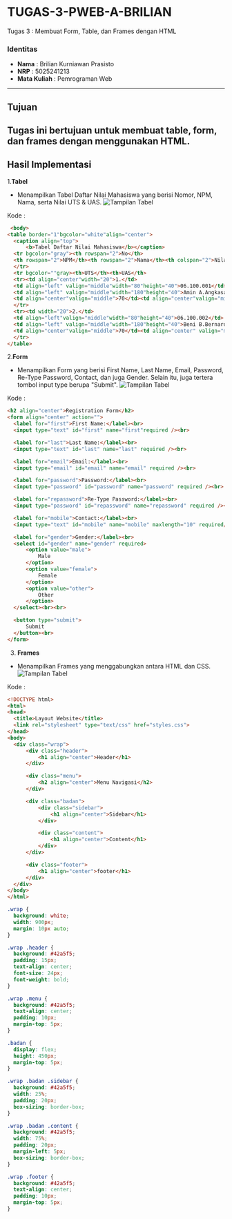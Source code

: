 # TUGAS-3-PWEB-A-BRILIAN
Tugas 3 : Membuat Form, Table, dan Frames dengan HTML

### Identitas  
- **Nama** : Brilian Kurniawan Prasisto  
- **NRP**  : 5025241213  
- **Mata Kuliah** : Pemrograman Web

---
## Tujuan  
Tugas ini bertujuan untuk membuat table, form, dan frames dengan menggunakan HTML.  
---
## Hasil Implementasi
1.**Tabel**
 - Menampilkan Tabel Daftar Nilai Mahasiswa yang berisi Nomor, NPM, Nama, serta Nilai UTS & UAS.
  ![Tampilan Tabel](Identitas.png)

  Kode : 
  ```html
   <body>
  <table border="1"bgcolor="white"align="center">
    <caption align="top">
        <b>Tabel Daftar Nilai Mahasiswa</b></caption>
    <tr bgcolor="gray"><th rowspan="2">No</th>
    <th rowspan="2">NPM</th><th rowspan="2">Nama</th><th colspan="2">Nilai</th>    
    </tr>
    <tr bgcolor=""gray><th>UTS</th><th>UAS</th>
    <tr><td align="center"width="20">1.</td>  
    <td align="left" valign="middle"width="80"height="40">06.100.001</td>
    <td align="left" valign="middle"width="180"height="40">Amin A.Angkasa</td>
    <td align="center"valign="middle">70</td><td align="center"valign="middle">80</td>
    </tr>
    <tr><td width="20">2.</td>
    <td align="left"valign="middle"width="80"height="40">06.100.002</td>
    <td align="left" valign="middle"width="180"height="40">Beni B.Bernardi</td>
    <td align="center"valign="middle">70</td><td align="center" valign="middle">80</td>
    </tr>
</table>
```

2.**Form**
 - Menampilkan Form yang berisi First Name, Last Name, Email, Password, Re-Type Password, Contact, dan juga Gender. Selain itu, juga tertera tombol input type berupa "Submit".
  ![Tampilan Tabel](Identitas.png)

  Kode :
  ```html
<h2 align="center">Registration Form</h2>
<form align="center" action="">
    <label for="first">First Name:</label><br>
    <input type="text" id="first" name="first"required /><br>

    <label for="last">Last Name:</label><br>
    <input type="text" id="last" name="last" required /><br>

    <label for="email">Email:</label><br>
    <input type="email" id="email" name="email" required /><br>

    <label for="password">Password:</label><br>
    <input type="password" id="password" name="password" required /><br>

    <label for="repassword">Re-Type Password:</label><br>
    <input type="password" id="repassword" name="repassword" required /><br>

    <label for="mobile">Contact:</label><br>
    <input type="text" id="mobile" name="mobile" maxlength="10" required/><br>

    <label for="gender">Gender:</label><br>
    <select id="gender" name="gender" required>
        <option value="male">
            Male
        </option>
        <option value="female">
            Female
        </option>
        <option value="other">
            Other
        </option>
    </select><br><br>

    <button type="submit">
        Submit
    </button><br>
</form>
```

3. **Frames**
 - Menampilkan Frames yang menggabungkan antara HTML dan CSS.
  ![Tampilan Tabel](Identitas.png)

  Kode : 
  ```html
<!DOCTYPE html>
<html>
<head>
    <title>Layout Website</title>
    <link rel="stylesheet" type="text/css" href="styles.css">
</head>
<body>
    <div class="wrap">
        <div class="header">
            <h1 align="center">Header</h1>
        </div>

        <div class="menu">
            <h2 align="center">Menu Navigasi</h2>
        </div>

        <div class="badan">
            <div class="sidebar">
                <h1 align="center">Sidebar</h1>
            </div>

            <div class="content">
                <h1 align="center">Content</h1>
            </div>
        </div>

        <div class="footer">
            <h1 align="center">footer</h1>
        </div>
    </div>
</body>
</html>
```

  ```css
.wrap {
    background: white; 
    width: 900px;
    margin: 10px auto;
}

.wrap .header {
    background: #42a5f5;
    padding: 15px;
    text-align: center;
    font-size: 24px;
    font-weight: bold;
}

.wrap .menu {
    background: #42a5f5;
    text-align: center;
    padding: 10px;
    margin-top: 5px;
}

.badan {
    display: flex;
    height: 450px;
    margin-top: 5px;
}

.wrap .badan .sidebar {
    background: #42a5f5;
    width: 25%;
    padding: 20px;
    box-sizing: border-box;
}

.wrap .badan .content {
    background: #42a5f5;
    width: 75%;
    padding: 20px;
    margin-left: 5px;
    box-sizing: border-box;
}

.wrap .footer {
    background: #42a5f5;
    text-align: center;
    padding: 10px;
    margin-top: 5px;
}
```
   
